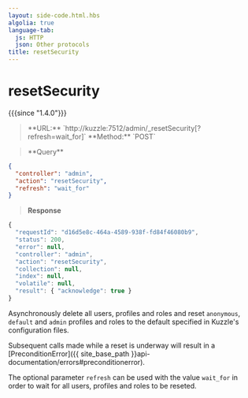 ```yaml
---
layout: side-code.html.hbs
algolia: true
language-tab:
  js: HTTP
  json: Other protocols
title: resetSecurity
---
```


# resetSecurity

{{{since "1.4.0"}}}


<blockquote class="js">
<p>
**URL:** `http://kuzzle:7512/admin/_resetSecurity[?refresh=wait_for]`  
**Method:** `POST`
</p>
</blockquote>

<blockquote class="json">
<p>
**Query**
</p>
</blockquote>


```json
{
  "controller": "admin",
  "action": "resetSecurity",
  "refresh": "wait_for"
}
```

>**Response**

```javascript
{
  "requestId": "d16d5e8c-464a-4589-938f-fd84f46080b9",
  "status": 200,
  "error": null,
  "controller": "admin",
  "action": "resetSecurity",
  "collection": null,
  "index": null,
  "volatile": null,
  "result": { "acknowledge": true }
}
```

Asynchronously delete all users, profiles and roles and reset `anonymous`, `default` and `admin` profiles and roles to the default specified in Kuzzle's configuration files.

Subsequent calls made while a reset is underway will result in a [PreconditionError]({{ site_base_path }}api-documentation/errors#preconditionerror).  

The optional parameter `refresh` can be used with the value `wait_for` in order to wait for all users, profiles and roles to be reseted.
